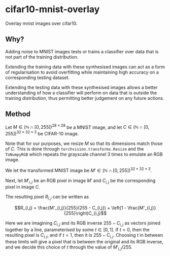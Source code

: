 # cifar10-mnist-overlay
Overlay mnist images over cifar10.
## Why?
Adding noise to MNIST images tests or trains a classifier over data that is not part of the training distribution.

Extending the training data with these synthesised images can act as a form of regularisation to avoid overfitting while
maintaining high accuracy on a corresponding testing dataset.

Extending the testing data with these synthesised images allows a better understanding of how a classifier will perform 
on data that is outside the training distribution, thus permitting better judgement on any future actions.
## Method
Let $`M \in (\mathbb{N} \cap [0,255])^{28 \times 28}`$ be a MNIST image, and let 
$`C \in (\mathbb{N} \cap [0,255])^{32 \times 32 \times 3}`$ be CIFAR-10 image.

Note that for our purposes, we resize $`M`$ so that its dimensions match those of $`C`$. This is done through `torchvision.transforms.Resize`
and the `ToNumpyRGB` which repeats the grayscale channel 3 times to emulate an RGB image.

We let the transformed MNIST image be $`M' \in (\mathbb{N} \cap [0,255])^{32 \times 32 \times 3}`$.

Next, let $`M'_{i,j}`$ be an RGB pixel in image $`M'`$ and $`C_{i,j}`$ be the corresponding pixel in image $`C`$.

The resulting pixel $`R_{i,j}`$ can be written as

```math
R_{i,j} = \frac{M'_{i,j}}{255}(255 - C_{i,j}) + \left(1 - \frac{M'_{i,j}}{255}\right)C_{i,j}
```

Here we are imagining $`C_{i,j}`$ and its RGB inverse $`255 - C_{i,j}`$ as vectors joined together by a line, parameterised by some $`t \in [0,1]`$.
If $`t = 0`$, then the resulting pixel is $`C_{i,j}`$, and if $`t = 1`$, then it is $`255 - C_{i,j}`$. Choosing $`t`$ in between these
limits will give a pixel that is between the original and its RGB inverse, and we decide this choice of $`t`$ through the value of 
$`M'_{i,j}/255`$.